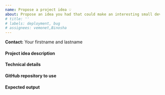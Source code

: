 ```yaml
---
name: Propose a project idea 💡
about: Propose an idea you had that could make an interesting small development project at IDS
# title: ''
# labels: deployment, bug
# assignees: vemonet,Binosha
---
```


<!-- Use the Labels on the right to tag your idea with the technologies your idea involves: Python, Java, React, RDF... -->

**Contact:** Your firstname and lastname

#### Project idea description

<!-- A description of what is your project idea, and why it is interesting or useful -->

#### Technical details

<!-- Provide as much technical details as you can to help getting started with this project idea: link to relevant libraries or examples (code repositories ideally, such as GitHub), explain how you would see it implemented... -->

#### GitHub repository to use

<!-- If you already have started a GitHub repository for this idea, and would like the development to start from this repository: copy the link here. -->

#### Expected output

<!-- what do you expect to be produced for this project? Presentation/report, website/service deployed publicy, new dataset available -->
